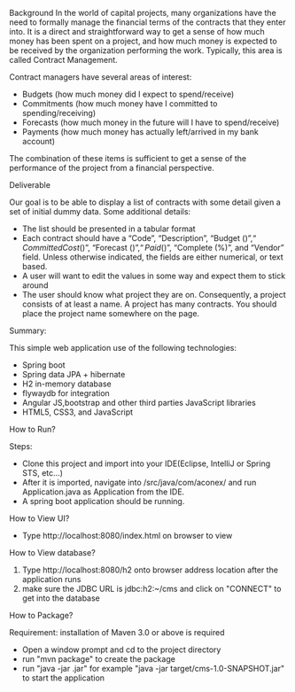 Background
In the world of capital projects, many organizations have the need to formally manage the
financial terms of the contracts that they enter into. It is a direct and straightforward way to get a
sense of how much money has been spent on a project, and how much money is expected to
be received by the organization performing the work. Typically, this area is called Contract Management.

Contract managers have several areas of interest:
 - Budgets (how much money did I expect to spend/receive)
 - Commitments (how much money have I committed to spending/receiving)
 - Forecasts (how much money in the future will I have to spend/receive)
 - Payments (how much money has actually left/arrived in my bank account)

The combination of these items is sufficient to get a sense of the performance of the project
from a financial perspective.

Deliverable

Our goal is to be able to display a list of contracts with some detail given a set of initial dummy
data. Some additional details:

- The list should be presented in a tabular format
- Each contract should have a “Code”, “Description”, “Budget ($)”, “Committed Cost ($)”,
“Forecast ($)”, “Paid ($)”, “Complete (%)”, and “Vendor” field. Unless otherwise
indicated, the fields are either numerical, or text based.
- A user will want to edit the values in some way and expect them to stick around
- The user should know what project they are on. Consequently, a project consists of at
least a name. A project has many contracts. You should place the project name
somewhere on the page.


Summary:

This simple web application use of the following technologies:

- Spring boot
- Spring data JPA + hibernate
- H2 in-memory database
- flywaydb for integration
- Angular JS,bootstrap and other third parties JavaScript libraries
- HTML5, CSS3, and JavaScript


How to Run?

Steps:

- Clone this project and import into your IDE(Eclipse, IntelliJ or Spring STS, etc...)
- After it is imported, navigate into /src/java/com/aconex/ and run Application.java as Application from the IDE.
- A spring boot application should be running.

How to View UI?

- Type http://localhost:8080/index.html on browser to view


How to View database?

1. Type http://localhost:8080/h2 onto browser address location after the application runs
2. make sure the JDBC URL is jdbc:h2:~/cms and click on "CONNECT" to get into the database


How to Package?

Requirement: installation of Maven 3.0 or above is required

- Open a window prompt and cd to the project directory
- run "mvn package" to create the package
- run "java -jar <package>.jar" for example "java -jar target/cms-1.0-SNAPSHOT.jar" to start the application







